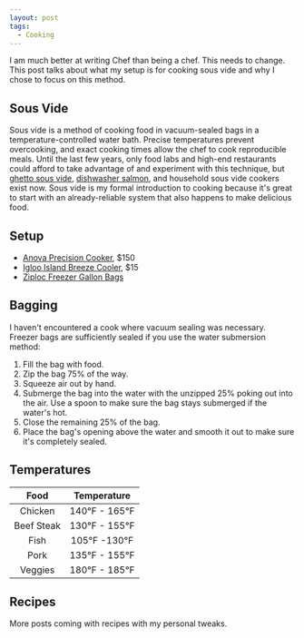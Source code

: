 ```yaml
---
layout: post
tags:
  - Cooking
---
```


I am much better at writing Chef than being a chef. This needs to change. This post talks about what
my setup is for cooking sous vide and why I chose to focus on this method.

## Sous Vide

Sous vide is a method of cooking food in vacuum-sealed bags in a temperature-controlled water
bath. Precise temperatures prevent overcooking, and exact cooking times allow the chef to cook
reproducible meals. Until the last few years, only food labs and high-end restaurants could afford
to take advantage of and experiment with this technique, but [ghetto sous vide][0],
[dishwasher salmon][1], and household sous vide cookers exist now. Sous vide is my
formal introduction to cooking because it's great to start with an already-reliable
system that also happens to make delicious food.

## Setup

- [Anova Precision Cooker][2], $150
- [Igloo Island Breeze Cooler][3], $15
- [Ziploc Freezer Gallon Bags][4]

## Bagging

I haven't encountered a cook where vacuum sealing was necessary. Freezer bags are sufficiently
sealed if you use the water submersion method:

1. Fill the bag with food.
2. Zip the bag 75% of the way.
3. Squeeze air out by hand.
4. Submerge the bag into the water with the unzipped 25% poking out into the air. Use a spoon to
make sure the bag stays submerged if the water's hot.
5. Close the remaining 25% of the bag.
6. Place the bag's opening above the water and smooth it out to make sure it's completely sealed.

## Temperatures

| Food       | Temperature           |
|:----------:|:---------------------:|
| Chicken    | 140&deg;F - 165&deg;F |
| Beef Steak | 130&deg;F - 155&deg;F |
| Fish       | 105&deg;F -130&deg;F  |
| Pork       | 135&deg;F - 155&deg;F |
| Veggies    | 180&deg;F - 185&deg;F |

## Recipes

More posts coming with recipes with my personal tweaks.


[0]: http://www.seriouseats.com/2010/04/cook-your-meat-in-a-beer-cooler-the-worlds-best-sous-vide-hack.html
[1]: http://www.foodnetwork.com/recipes/dishwasher-salmon-with-a-piquant-dill-sauce-recipe
[2]: https://www.amazon.com/gp/product/B01HHWSV1S/ref=oh_aui_detailpage_o06_s01?ie=UTF8&psc=1
[3]: https://www.amazon.com/gp/product/B004L4QA8M/ref=oh_aui_detailpage_o06_s00?ie=UTF8&psc=1
[4]: https://www.amazon.com/Ziploc-Double-Zipper-Freezer-Gallon/dp/B001KWMERO

